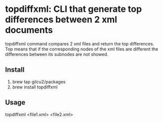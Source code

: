 # topdiffxml: CLI that generate top differences between 2 xml documents

topdiffxml command compares 2 xml files and return the top differences.
Top means that if the corresponding nodes of the xml files are different the differences
between its subnodes are not showed.

## Install

1.  brew tap gilcu2/packages
1.  brew install topdiffxml


## Usage

topdiffxml \<file1.xml> \<file2.xml>


